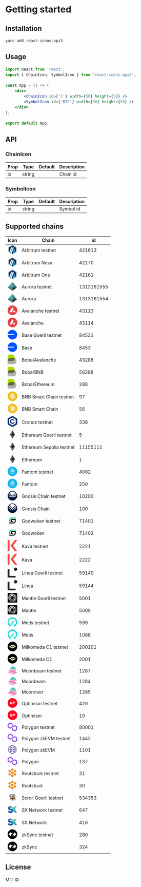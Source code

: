 # Getting started

## Installation

```bash
yarn add react-icons-api3
```

## Usage

```jsx
import React from 'react';
import { ChainIcon, SymbolIcon } from 'react-icons-api3';

const App = () => (
    <div>
        <ChainIcon id={'1'} width={50} height={50} />
        <SymbolIcon id={'BTC'} width={50} height={50} />
    </div>
);

export default App;
```

## API

### ChainIcon

| Prop | Type   | Default | Description |
| ---- | ------ | ------- | ----------- |
| id   | string |         | Chain id    |

### SymbolIcon

| Prop | Type   | Default | Description |
| ---- | ------ | ------- | ----------- |
| id   | string |         | Symbol id   |

## Supported chains

| Icon                                                      | Chain                    | id         |
| --------------------------------------------------------- | ------------------------ | ---------- |
| <img src="./raw/chains/Chain421613.svg" width="30px">     | Arbitrum testnet         | 421613     |
| <img src="./raw/chains/Chain42170.svg" width="30px">      | Arbitrum Nova            | 42170      |
| <img src="./raw/chains/Chain42161.svg" width="30px">      | Arbitrum One             | 42161      |
| <img src="./raw/chains/Chain1313161555.svg" width="30px"> | Aurora testnet           | 1313161555 |
| <img src="./raw/chains/Chain1313161554.svg" width="30px"> | Aurora                   | 1313161554 |
| <img src="./raw/chains/Chain43113.svg" width="30px">      | Avalanche testnet        | 43113      |
| <img src="./raw/chains/Chain43114.svg" width="30px">      | Avalanche                | 43114      |
| <img src="./raw/chains/Chain84531.svg" width="30px">      | Base Goerli testnet      | 84531      |
| <img src="./raw/chains/Chain8453.svg" width="30px">       | Base                     | 8453       |
| <img src="./raw/chains/Chain43288.svg" width="30px">      | Boba/Avalanche           | 43288      |
| <img src="./raw/chains/Chain56288.svg" width="30px">      | Boba/BNB                 | 56288      |
| <img src="./raw/chains/Chain288.svg" width="30px">        | Boba/Ethereum            | 288        |
| <img src="./raw/chains/Chain97.svg" width="30px">         | BNB Smart Chain testnet  | 97         |
| <img src="./raw/chains/Chain56.svg" width="30px">         | BNB Smart Chain          | 56         |
| <img src="./raw/chains/Chain338.svg" width="30px">        | Cronos testnet           | 338        |
| <img src="./raw/chains/Chain5.svg" width="30px">          | Ethereum Goerli testnet  | 5          |
| <img src="./raw/chains/Chain11155111.svg" width="30px">   | Ethereum Sepolia testnet | 11155111   |
| <img src="./raw/chains/Chain1.svg" width="30px">          | Ethereum                 | 1          |
| <img src="./raw/chains/Chain4002.svg" width="30px">       | Fantom testnet           | 4002       |
| <img src="./raw/chains/Chain250.svg" width="30px">        | Fantom                   | 250        |
| <img src="./raw/chains/Chain10200.svg" width="30px">      | Gnosis Chain testnet     | 10200      |
| <img src="./raw/chains/Chain100.svg" width="30px">        | Gnosis Chain             | 100        |
| <img src="./raw/chains/Chain71401.svg" width="30px">      | Godwoken testnet         | 71401      |
| <img src="./raw/chains/Chain71402.svg" width="30px">      | Godwoken                 | 71402      |
| <img src="./raw/chains/Chain2221.svg" width="30px">       | Kava testnet             | 2221       |
| <img src="./raw/chains/Chain2222.svg" width="30px">       | Kava                     | 2222       |
| <img src="./raw/chains/Chain59140.svg" width="30px">      | Linea Goerli testnet     | 59140      |
| <img src="./raw/chains/Chain59144.svg" width="30px">      | Linea                    | 59144      |
| <img src="./raw/chains/Chain5001.svg" width="30px">       | Mantle Goerli testnet    | 5001       |
| <img src="./raw/chains/Chain5000.svg" width="30px">       | Mantle                   | 5000       |
| <img src="./raw/chains/Chain599.svg" width="30px">        | Metis testnet            | 599        |
| <img src="./raw/chains/Chain1088.svg" width="30px">       | Metis                    | 1088       |
| <img src="./raw/chains/Chain200101.svg" width="30px">     | Milkomeda C1 testnet     | 200101     |
| <img src="./raw/chains/Chain2001.svg" width="30px">       | Milkomeda C1             | 2001       |
| <img src="./raw/chains/Chain1287.svg" width="30px">       | Moonbeam testnet         | 1287       |
| <img src="./raw/chains/Chain1284.svg" width="30px">       | Moonbeam                 | 1284       |
| <img src="./raw/chains/Chain1285.svg" width="30px">       | Moonriver                | 1285       |
| <img src="./raw/chains/Chain420.svg" width="30px">        | Optimism testnet         | 420        |
| <img src="./raw/chains/Chain10.svg" width="30px">         | Optimism                 | 10         |
| <img src="./raw/chains/Chain80001.svg" width="30px">      | Polygon testnet          | 80001      |
| <img src="./raw/chains/Chain1442.svg" width="30px">       | Polygon zkEVM testnet    | 1442       |
| <img src="./raw/chains/Chain1101.svg" width="30px">       | Polygon zkEVM            | 1101       |
| <img src="./raw/chains/Chain137.svg" width="30px">        | Polygon                  | 137        |
| <img src="./raw/chains/Chain31.svg" width="30px">         | Rootstock testnet        | 31         |
| <img src="./raw/chains/Chain30.svg" width="30px">         | Rootstock                | 30         |
| <img src="./raw/chains/Chain534353.svg" width="30px">     | Scroll Goerli testnet    | 534353     |
| <img src="./raw/chains/Chain647.svg" width="30px">        | SX Network testnet       | 647        |
| <img src="./raw/chains/Chain416.svg" width="30px">        | SX Network               | 416        |
| <img src="./raw/chains/Chain280.svg" width="30px">        | zkSync testnet           | 280        |
| <img src="./raw/chains/Chain324.svg" width="30px">        | zkSync                   | 324        |

## License

MIT ©

<!-- prettier-ignore-end -->
